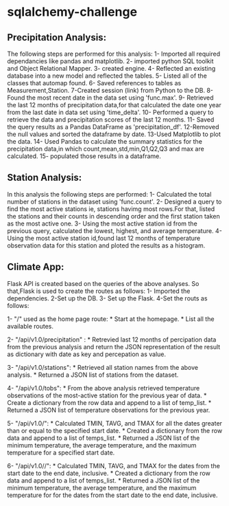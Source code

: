 # sqlalchemy-challenge
## Precipitation Analysis:
The following steps are performed for this analysis:
1- Imported all required dependancies like pandas and matplotlib.
2- imported python SQL toolkit and Object Relational Mapper.
3- created engine.
4- Reflected an existing database into a new model and reflected the tables.
5- Listed all of the classes that automap found.
6- Saved references to tables as Measurement,Station.
7-Created session (link) from Python to the DB.
8-Found the most recent date in the data set using 'func.max'.
9- Retrieved the last 12 months of precipitation data,for that calculated the date one year from the last date in data set using 'time_delta'.
10- Performed a query to retrieve the data and precipitation scores of the last 12 months.
11- Saved the query results as a Pandas DataFrame as 'precipitation_df'.
12-Removed the null values and sorted the dataframe by date.
13-Used Matplotlib to plot the data.
14- Used Pandas to calculate the summary statistics for the precipitation data,in which count,mean,std,min,Q1,Q2,Q3 and max are calculated.
15- populated those results in a dataframe.

## Station Analysis:
In this analysis the following steps are performed:
1- Calculated the total number of stations in the dataset using 'func.count'.
2- Designed a query to find the most active stations ie, stations havimg most rows.For that, listed the stations and their counts in descending order and the first station taken as the most active one.
3- Using the most active station id from the previous query, calculated the lowest, highest, and average temperature.
4- Using the most active station id,found last 12 months of temperature observation data for this station and ploted the results as a histogram.

## Climate App:
Flask API is created based on the queries of the above analyses. So that,Flask is used to create the routes as follows:
1- Imported the dependencies.
2-Set up the DB.
3- Set up the Flask.
4-Set the routs as follows:

  1- "/" used as the home page route:
     * Start at the homepage.
     * List all the available routes.

  2- "/api/v1.0/precipitation" :
     * Retrevied last 12 months of percipation data from the previous analysis and return the JSON representation of the result as dictionary with date as key and percepation as value.

  3- "/api/v1.0/stations":
      * Retrieved all station names from the above analysis.
      * Returned a JSON list of stations from the dataset.

  4- "/api/v1.0/tobs":
      * From the above analysis retrieved temperature observations of the most-active station for the previous year of data.
      * Create a dictionary from the row data and append to a list of temp_list.
      * Returned a JSON list of temperature observations for the previous year.

  5- "/api/v1.0/<start>":
      * Calculated TMIN, TAVG, and TMAX for all the dates greater than or equal to the specified start date.
      * Created a dictionary from the row data and append to a list of temps_list.
      * Returned a JSON list of the minimum temperature, the average temperature, and the maximum temperature for a specified start date.

  6- "/api/v1.0/<start>/<end>":
      * Calculated TMIN, TAVG, and TMAX for the dates from the start date to the end date, inclusive.
      * Created a dictionary from the row data and append to a list of temps_list.
      * Returned a JSON list of the minimum temperature, the average temperature, and the maximum temperature for for the dates from the start date to the end date, inclusive.










